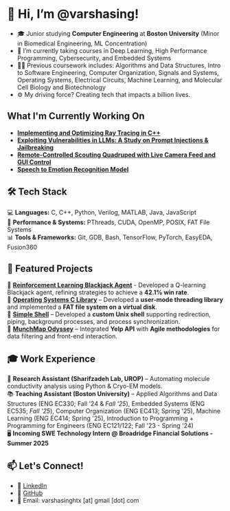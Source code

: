 # 👋 Hi, I’m @varshasing!

- 🎓 Junior studying **Computer Engineering** at **Boston University** (Minor in Biomedical Engineering, ML Concentration)
- 🌱 I’m currently taking courses in Deep Learning, High Performance Programming, Cybersecurity, and Embedded Systems
- 👩‍🎓 Previous coursework includes: Algorithms and Data Structures, Intro to Software Engineering, Computer Organization, Signals and Systems, Operating Systems, Electrical Circuits, Machine Learning, and Molecular Cell Biology and Biotechnology
- ⚙️ My driving force? Creating tech that impacts a billion lives.

## What I'm Currently Working On
- **[Implementing and Optimizing Ray Tracing in C++](https://github.com/EC527JilinZhengVarshaSingh/super-raytrace)**
- **[Exploiting Vulnerabilities in LLMs: A Study on Prompt Injections & Jailbreaking](https://github.com/pzhao123/PAIR)**
- **[Remote-Controlled Scouting Quadruped with Live Camera Feed and GUI Control](https://github.com/varshasing/ec535-final-project)**
- **[Speech to Emotion Recognition Model](https://github.com/Anish701/EC523-Speech-Emotion-Recognition)**
 
## 🛠️ Tech Stack  
💻 **Languages:** C, C++, Python, Verilog, MATLAB, Java, JavaScript  
🔧 **Performance & Systems:** PThreads, CUDA, OpenMP, POSIX, FAT File Systems  
📊 **Tools & Frameworks:** Git, GDB, Bash, TensorFlow, PyTorch, EasyEDA, Fusion360

## 🚀 Featured Projects  
🔹 **[Reinforcement Learning Blackjack Agent](https://github.com/varshasing/rl-blackjack-agent)** - Developed a Q-learning Blackjack agent, refining strategies to achieve a **42.1% win rate**.  
🔹 **[Operating Systems C Library](https://github.com/stars/varshasing/lists/operating-systems)** – Developed a **user-mode threading library** and implemented a **FAT file system on a virtual disk**.  
🔹 **[Simple Shell](https://github.com/varshasing/SimpleShell)** – Developed a **custom Unix shell** supporting redirection, piping, background processes, and process synchronization.  
🔹 **[MunchMap Odyssey](https://github.com/varshasing/MunchMap-Odyssey)** – Integrated **Yelp API** with **Agile methodologies** for data filtering and front-end interaction. 

## 🎓 Work Experience  
🔬 **Research Assistant (Sharifzadeh Lab, UROP)** – Automating molecule conductivity analysis using Python & Cryo-EM models.  
📚 **Teaching Assistant (Boston University)** – Applied Algorithms and Data Structures (ENG EC330; Fall '24 & *Fall '25*), Embedded Systems (ENG EC535; *Fall '25*), Computer Organization (ENG EC413; Spring '25), Machine Learning (ENG EC414; Spring '25), Introduction to Programming + Programming for Engineers (ENG EC121/122; Fall '23 - Spring '24)  
🖥️ **Incoming SWE Technology Intern @ Broadridge Financial Solutions - Summer 2025**

## 📫 Let's Connect!  
- 💼 [LinkedIn](https://www.linkedin.com/in/var-singh)  
- 🐙 [GitHub](https://github.com/varshasing)  
- 📧 Email: varshasinghtx [at] gmail [dot] com  

<!---
varshasing/varshasing is a ✨ special ✨ repository because its `README.md` (this file) appears on your GitHub profile.
You can click the Preview link to take a look at your changes.
--->
